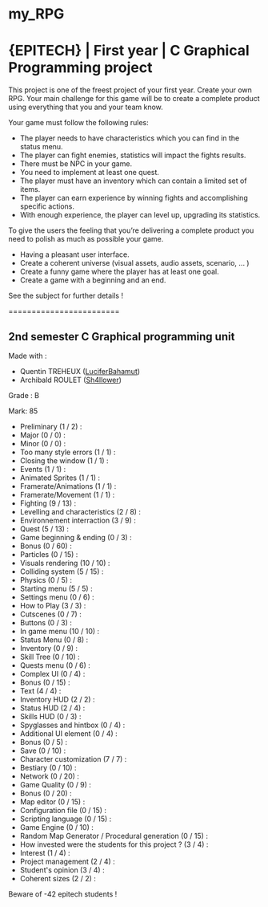 # my_RPG
# {EPITECH} | First year | C Graphical Programming project

This project is one of the freest project of your first year. Create your own RPG.
Your main challenge for this game will be to create a complete product using everything that you and your
team know.

Your game must follow the following rules:

  - The player needs to have characteristics which you can find in the status menu.
  - The player can fight enemies, statistics will impact the fights results.
  - There must be NPC in your game.
  - You need to implement at least one quest.
  - The player must have an inventory which can contain a limited set of items.
  - The player can earn experience by winning fights and accomplishing specific actions.
  - With enough experience, the player can level up, upgrading its statistics.
  
To give the users the feeling that you’re delivering a complete product you need to polish as much as possible
your game.

  - Having a pleasant user interface.
  - Create a coherent universe (visual assets, audio assets, scenario, ... )
  - Create a funny game where the player has at least one goal.
  - Create a game with a beginning and an end.

See the subject for further details !

========================

## 2nd semester C Graphical programming unit

Made with :
* Quentin TREHEUX ([LuciferBahamut](https://github.com/LuciferBahamut))
* Archibald ROULET ([Sh4llower](https://github.com/Sh4llower))

Grade : B

Mark: 85

- Preliminary (1 / 2) :
- Major (0 / 0) :
- Minor (0 / 0) :
- Too many style errors (1 / 1) :
- Closing the window (1 / 1) :
- Events (1 / 1) :
- Animated Sprites (1 / 1) :
- Framerate/Animations (1 / 1) :
- Framerate/Movement (1 / 1) :
- Fighting (9 / 13) :
- Levelling and characteristics (2 / 8) :
- Environnement interraction (3 / 9) :
- Quest (5 / 13) :
- Game beginning & ending (0 / 3) :
- Bonus (0 / 60) :
- Particles (0 / 15) :
- Visuals rendering (10 / 10) :
- Colliding system (5 / 15) :
- Physics (0 / 5) :
- Starting menu (5 / 5) :
- Settings menu (0 / 6) :
- How to Play (3 / 3) :
- Cutscenes (0 / 7) :
- Buttons (0 / 3) :
- In game menu (10 / 10) :
- Status Menu (0 / 8) :
- Inventory (0 / 9) :
- Skill Tree (0 / 10) :
- Quests menu (0 / 6) :
- Complex UI (0 / 4) :
- Bonus (0 / 15) :
- Text (4 / 4) :
- Inventory HUD (2 / 2) :
- Status HUD (2 / 4) :
- Skills HUD (0 / 3) :
- Spyglasses and hintbox (0 / 4) :
- Additional UI element (0 / 4) :
- Bonus (0 / 5) :
- Save (0 / 10) :
- Character customization (7 / 7) :
- Bestiary (0 / 10) :
- Network (0 / 20) :
- Game Quality (0 / 9) :
- Bonus (0 / 20) :
- Map editor (0 / 15) :
- Configuration file (0 / 15) :
- Scripting language (0 / 15) :
- Game Engine (0 / 10) :
- Random Map Generator / Procedural generation (0 / 15) :
- How invested were the students for this project ? (3 / 4) :
- Interest (1 / 4) :
- Project management (2 / 4) :
- Student's opinion (3 / 4) :
- Coherent sizes (2 / 2) :

Beware of -42 epitech students !
